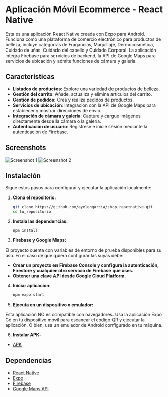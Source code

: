 # Aplicación Móvil Ecommerce - React Native

Esta es una aplicación React Native creada con Expo para Android. Funciona como una plataforma de comercio electrónico para productos de belleza, incluye categorías de Fragancias, Maquillaje, Dermocosmética, Cuidado de uñas, Cuidado del cabello y Cuidado Corporal. La aplicación integra Firebase para servicios de backend, la API de Google Maps para servicios de ubicación y admite funciones de cámara y galería.

## Características

- **Listados de productos**: Explore una variedad de productos de belleza.
- **Gestión del carrito**: Añade, actualiza y elimina artículos del carrito.
- **Gestión de pedidos**: Crea y realiza pedidos de productos.
- **Servicios de ubicación**: Integración con la API de Google Maps para establecer y mostrar direcciones de envío.
- **Integración de cámara y galería**: Capture y cargue imágenes directamente desde la cámara o la galería.
- **Autenticación de usuario**: Regístrese e inicie sesión mediante la autenticación de Firebase.

## Screenshots

![Screenshot 1](https://mcstaging.centraloeste.com.ar/media/wysiwyg/Group_2078.png)
![Screenshot 2](https://mcstaging.centraloeste.com.ar/media/wysiwyg/Group_2079.png)

## Instalación

Sigue estos pasos para configurar y ejecutar la aplicación localmente:

1. **Clona el repositorio:**

   ```bash
   git clone https://github.com/ayelengarcia/shop_reactnative.git
   cd tu_repositorio

2. **Instala las dependencias:**

   ```bash
   npm install

3. **Firebase y Google Maps:**

  El proyecto cuenta con variables de entorno de prueba disponibles para su uso.
  En el caso de que quiera configurar las suyas debe:

  - **Crear un proyecto en Firebase Console y configura la autenticación, Firestore y cualquier otro servicio de Firebase que uses.**
  - **Obtener una clave API desde Google Cloud Platform.**


4. **Iniciar aplicacion:**

   ```bash
   npm expo start

5. **Ejecuta en un dispositivo o emulador:**

Esta aplicación NO es compatible con navegadores. Usa la aplicación Expo Go en tu dispositivo móvil para escanear el código QR y ejecutar la aplicación. O bien, usa un emulador de Android configurado en tu máquina.

6. **Instalar APK:**
- [APK](https://URI.dev/)

## Dependencias

- [React Native](https://reactnative.dev/)
- [Expo](https://expo.dev/)
- [Firebase](https://firebase.google.com/)
- [Google Maps API](https://developers.google.com/maps)


